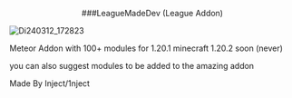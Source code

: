 <p align="center">
###LeagueMadeDev (League Addon)
    
 ![Di240312_172823](https://github.com/YsnKey/Leaguemadedev/assets/79665934/32caed74-f95e-4427-8aa1-d7b8a4badb77)
</p>
Meteor Addon with 100+ modules for 1.20.1 minecraft 1.20.2 soon (never) 

you can also suggest modules to be added to the amazing addon

Made By Inject/1nject
